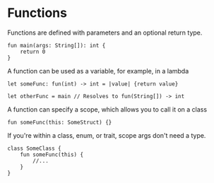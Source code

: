 # Functions

Functions are defined with parameters and an optional return type.

```
fun main(args: String[]): int {
    return 0
}
```

A function can be used as a variable,
for example, in a lambda

```
let someFunc: fun(int) -> int = |value| {return value}

let otherFunc = main // Resolves to fun(String[]) -> int
```

A function can specify a scope,
which allows you to call it on a class

```
fun someFunc(this: SomeStruct) {}
```

If you're within a class, enum, or trait,
scope args don't need a type.

```
class SomeClass {
    fun someFunc(this) {
        //...
    }
}
```
